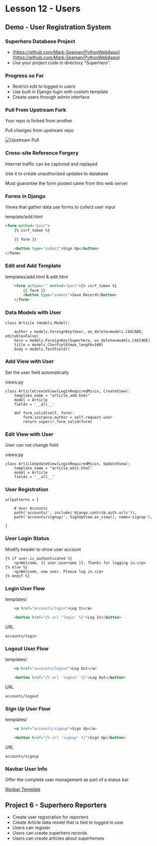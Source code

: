 # Lesson 12 - Users


## Demo - User Registration System

### Superhero Database Project
* [https://github.com/Mark-Seaman/PythonWebApps](https://github.com/Mark-Seaman/PythonWebApps)
* Use your project code in directory "Superhero".



### Progress so Far
* Restrict edit to logged in users
* Use built in Django login with custom template
* Create users through admin interface



### Pull From Upstream Fork
Your repo is forked from another

Pull changes from upstream repo

![Upstream Pull](img/GithubForkPull.png)



### Cross-site Reference Forgery

Internet traffic can be captured and replayed

Use it to create unauthorized updates to database

Must guarantee the form posted came from this web server



### Forms in Django
Views that gather data use forms to collect user input

template/add.html

```html
<form method="post">
    {% csrf_token %}

    {{ form }}

    <button type="submit">Sign Up</button>
</form>
```



### Edit and Add Template

templates/add.html & edit.html

```html
    <form action="" method="post">{% csrf_token %}
        {{ form }}
        <button type="submit">Save Record</button>
    </form>
```



### Data Models with User

    class Article (models.Model):

        author = models.ForeignKey(User, on_delete=models.CASCADE, editable=False)
        hero = models.ForeignKey(Superhero, on_delete=models.CASCADE)
        title = models.CharField(max_length=100)
        body = models.TextField()



### Add View with User
Set the user field automatically

views.py

    class ArticleCreateView(LoginRequiredMixin, CreateView):
        template_name = "article_add.html"
        model = Article
        fields = '__all__'

        def form_valid(self, form):
            form.instance.author = self.request.user
            return super().form_valid(form)



### Edit View with User
User can not change field

views.py

    class ArticleUpdateView(LoginRequiredMixin, UpdateView):
        template_name = "article_edit.html"
        model = Article
        fields = '__all__'



### User Registration

    urlpatterns = [

        # User Accounts
        path('accounts/', include('django.contrib.auth.urls')),
        path('accounts/signup/', SignUpView.as_view(), name='signup'),

    ]



### User Login Status

Modify header to show user account

    {% if user.is_authenticated %}
        <p>Welcome, {{ user.username }}. Thanks for logging in.</p>
    {% else %}
        <p>Welcome, new user. Please log in.</p>
    {% endif %}



### Login User Flow

templates/

```html
    <a href="accounts/login">Log In</a>

    <button href="{% url 'login' %}">Log In</button>
```

URL

    accounts/login



### Logout User Flow

templates/

```html
    <a href="accounts/logout">Log Out</a>

    <button href="{% url 'logout' %}">Log Out</button>
```

URL

    accounts/logout



### Sign Up User Flow

templates/

```html
    <a href="accounts/signup">Sign Up</a>

    <button href="{% url 'signup' %}">Sign Up</button>
```

URL

    accounts/signup



### Navbar User Info
Offer the complete user management as part of a status bar

[Navbar Template](https://github.com/Mark-Seaman/PythonWebApps/blob/main/07/News/news/templates/_navbar.html)




## Project 6 - Superhero Reporters
* Create user registration for reporters
* Create Article data model that is tied to logged in user
* Users can register
* Users can create superhero records
* Users can create articles about superheroes

